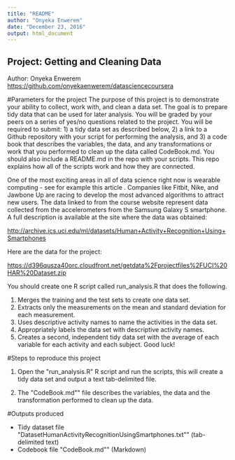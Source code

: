 ```yaml
---
title: "README"
author: "Onyeka Enwerem"
date: "December 23, 2016"
output: html_document
---
```


## Project: Getting and Cleaning Data
Author: Onyeka Enwerem <https://github.com/onyekaenwerem/datasciencecoursera>

#Parameters for the project
The purpose of this project is to demonstrate your ability to collect, work with, and clean a data set. The goal is to prepare tidy data that can be used for later analysis. You will be graded by your peers on a series of yes/no questions related to the project. You will be required to submit: 1) a tidy data set as described below, 2) a link to a Github repository with your script for performing the analysis, and 3) a code book that describes the variables, the data, and any transformations or work that you performed to clean up the data called CodeBook.md. You should also include a README.md in the repo with your scripts. This repo explains how all of the scripts work and how they are connected.

One of the most exciting areas in all of data science right now is wearable computing - see for example this article . Companies like Fitbit, Nike, and Jawbone Up are racing to develop the most advanced algorithms to attract new users. The data linked to from the course website represent data collected from the accelerometers from the Samsung Galaxy S smartphone. A full description is available at the site where the data was obtained:


<http://archive.ics.uci.edu/ml/datasets/Human+Activity+Recognition+Using+Smartphones>

Here are the data for the project:

<https://d396qusza40orc.cloudfront.net/getdata%2Fprojectfiles%2FUCI%20HAR%20Dataset.zip>

You should create one R script called run_analysis.R that does the following.

1. Merges the training and the test sets to create one data set.
2. Extracts only the measurements on the mean and standard deviation for each measurement.
3. Uses descriptive activity names to name the activities in the data set.
4. Appropriately labels the data set with descriptive activity names.
5. Creates a second, independent tidy data set with the average of each variable for each activity and each subject.
Good luck!

#Steps to reproduce this project
1. Open the "run_analysis.R" R script and run the scripts, this will create a tidy data set and output a text tab-delimited file.

2. The "CodeBook.md"" file describes the variables, the data and the transformation performed to clean up the data.



#Outputs produced
- Tidy dataset file "DatasetHumanActivityRecognitionUsingSmartphones.txt"" (tab-delimited text)
- Codebook file "CodeBook.md"" (Markdown)
